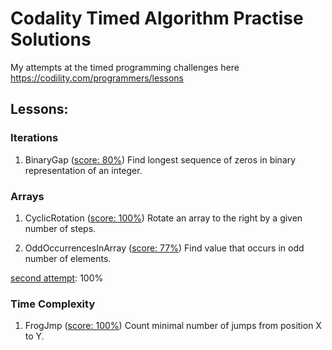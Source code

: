 # Codality Timed Algorithm Practise Solutions

My attempts at the timed programming challenges here https://codility.com/programmers/lessons

## Lessons:
### Iterations

1. BinaryGap ([score: 80%](https://codility.com/demo/results/trainingBWEAMQ-83G/))
Find longest sequence of zeros in binary representation of an integer.

### Arrays

1. CyclicRotation ([score: 100%](https://codility.com/demo/results/trainingGBGCAQ-UTA/))
Rotate an array to the right by a given number of steps.

2. OddOccurrencesInArray ([score: 77%](https://codility.com/demo/results/training5P2VM8-H4X/#task-0))
Find value that occurs in odd number of elements.

[second attempt](https://codility.com/demo/results/trainingZA7327-UGD/): 100%

### Time Complexity

1. FrogJmp ([score: 100%](https://codility.com/demo/results/trainingAHFH4B-NAM/))
Count minimal number of jumps from position X to Y.

